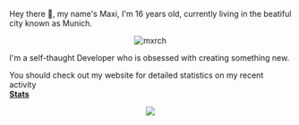 Hey there 👋, my name's Maxi, I'm 16 years old, currently living in the beatiful city known as Munich.

<p align="center"> <img src="https://komarev.com/ghpvc/?username=gokiimax&label=Profile%20views&color=blueviolet&style=flat" alt="mxrch" /> </p>

I'm a self-thaught Developer who is obsessed with creating something new.

You should check out my website for detailed statistics on my recent activity \
[**Stats**](https://github-stats-user.netlify.app/)

<p align="center">
  <img src="https://streak-stats.demolab.com?user=gokiimax&theme=tokyonight&hide_border=true"/>
</p>

